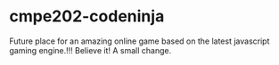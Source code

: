 # cmpe202-codeninja
Future place for an amazing online game based on the latest javascript gaming engine.!!! Believe it!
A small change.